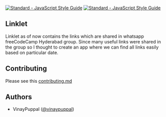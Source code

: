 [![Standard - JavaScript Style Guide](https://cdn.rawgit.com/feross/standard/master/badge.svg)](https://github.com/feross/standard)
[![Standard - JavaScript Style Guide](https://img.shields.io/badge/formating-prettier-green.svg)](https://github.com/prettier/prettier)

## Linklet

Linklet as of now contains the links which are shared in whatsapp freeCodeCamp Hyderabad group. Since many useful links were shared in the group so I thought to create an app where we can find all links easily based on particular date.

## Contributing
Please see this [contributing.md](https://github.com/vinaypuppal/linklet-app/blob/master/contributing.md)

## Authors
- VinayPuppal ([@vinaypuppal](https://vinaypuppal.com))